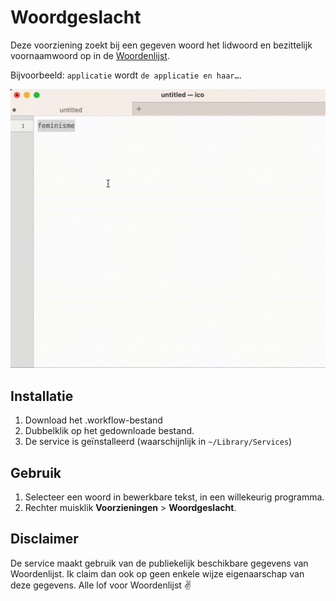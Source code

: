 # Woordgeslacht

Deze voorziening zoekt bij een gegeven woord het lidwoord en bezittelijk voornaamwoord op in
de [Woordenlijst](https://www.woordenlijst.org).

Bijvoorbeeld: `applicatie` wordt `de applicatie en haar…`.

<img src="voorbeeld.gif" width="640" alt="Animatie"/>

## Installatie

1. Download het .workflow-bestand
2. Dubbelklik op het gedownloade bestand.
3. De service is geïnstalleerd (waarschijnlijk in `~/Library/Services`)

## Gebruik

1. Selecteer een woord in bewerkbare tekst, in een willekeurig programma.
2. Rechter muisklik **Voorzieningen** > **Woordgeslacht**.

## Disclaimer

De service maakt gebruik van de publiekelijk beschikbare gegevens van Woordenlijst. 
Ik claim dan ook op geen enkele wijze eigenaarschap van deze gegevens. 
Alle lof voor Woordenlijst ✌️